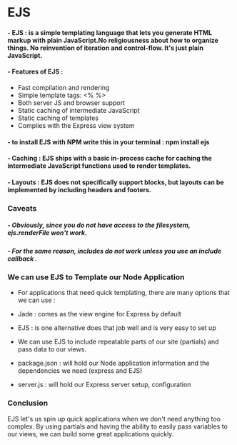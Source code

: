 # EJS

#### - EJS : is a simple templating language that lets you generate HTML markup with plain JavaScript.No religiousness about how to organize things. No reinvention of iteration and control-flow. It's just plain JavaScript.

#### - Features of EJS :
- Fast compilation and rendering
- Simple template tags: <% %>
- Both server JS and browser support
- Static caching of intermediate JavaScript
- Static caching of templates
- Complies with the Express view system

#### - to install EJS with NPM write this in your terminal : npm install ejs

#### - Caching : EJS ships with a basic in-process cache for caching the intermediate JavaScript functions used to render templates.

#### - Layouts : EJS does not specifically support blocks, but layouts can be implemented by including headers and footers.

### Caveats

##### - Obviously, since you do not have access to the filesystem, ejs.renderFile won't work.
##### - For the same reason, includes do not work unless you use an include callback .

### We can use EJS to Template our Node Application

- For applications that need quick templating, there are many options that we can use :
- Jade : comes as the view engine for Express by default
- EJS : is one alternative does that job well and is very easy to set up
- We can use EJS to include repeatable parts of our site (partials) and pass data to our views.

- package.json : will hold our Node application information and the dependencies we need (express and EJS)
- server.js : will hold our Express server setup, configuration

### Conclusion
EJS let's us spin up quick applications when we don't need anything too complex. By using partials and having the ability to easily pass variables to our views, we can build some great applications quickly.
